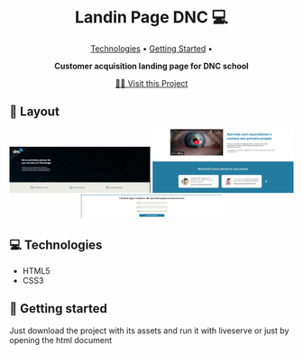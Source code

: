 <h1 align="center" style="font-weight: bold;">Landin Page DNC 💻</h1>

<p align="center">
 <a href="#tech">Technologies</a> • 
 <a href="#started">Getting Started</a> • 
</p>

<p align="center">
    <b>Customer acquisition landing page for DNC school</b>
</p>

<p align="center">
     <a href="[PROJECT__URL](https://thalesfortes.github.io/landing-page/)">📱📱 Visit this Project</a>
</p>

<h2 id="layout">🎨 Layout</h2>

<p align="center">
    <img src="./images/print1.png" alt="Imagem da pagina demonstrando como ela e" width="250px">
    <img src="./images/print2.png" alt="Imagem da pagina demonstrando como ela e" width="250px">
    <img src="./images/print3.png" alt="Imagem da pagina demonstrando como ela e" width="250px">
</p>

<h2 id="technologies">💻 Technologies</h2>

- HTML5
- CSS3

<h2 id="started">🚀 Getting started</h2>

Just download the project with its assets and run it with liveserve or just by opening the html document
